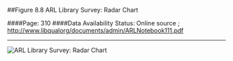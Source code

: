 ##Figure 8.8 ARL Library Survey: Radar Chart

####Page: 310
####Data Availability Status: Online source ; http://www.libqualorg/documents/admin/ARLNotebook111.pdf
***
![`ARL Library Survey: Radar Chart`](fig08-08_arl-library-survey-radar-chart.png)


